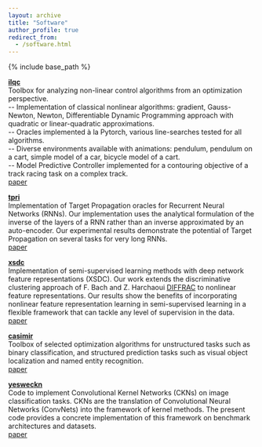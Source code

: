 ```yaml
---
layout: archive
title: "Software"
author_profile: true
redirect_from:
  - /software.html
---
```


{% include base_path %}

[**ilqc**](https://github.com/vroulet/ilqc)  
Toolbox for analyzing non-linear control algorithms from an optimization perspective.  
-- Implementation of classical nonlinear algorithms: gradient, Gauss-Newton, Newton, Differentiable Dynamic Programming approach with quadratic or linear-quadratic approximations.  
-- Oracles implemented à la Pytorch, various line-searches tested for all algorithms.  
-- Diverse environments available with animations: pendulum, pendulum on a cart, simple model of a car, bicycle model of a cart.  
-- Model Predictive Controller implemented for a contouring objective of a track racing task on a complex track.  
[paper](http://proceedings.mlr.press/v97/roulet19a.html)

[**tpri**](https://github.com/vroulet/tpri)  
Implementation of Target Propagation oracles for Recurrent Neural Networks (RNNs). Our implementation uses the analytical formulation of the inverse of the layers of a RNN rather than an inverse approximated by an auto-encoder. Our experimental results demonstrate the potential of Target Propagation on several tasks for very long RNNs.  
[paper](https://arxiv.org/abs/2112.01453)

[**xsdc**](https://github.com/cjones6/xsdc)  
Implementation of semi-supervised learning methods with deep network feature representations (XSDC). Our work extends the discriminative clustering approach of F. Bach and Z. Harchaoui [DIFFRAC](https://papers.nips.cc/paper/2007/hash/22fb0cee7e1f3bde58293de743871417-Abstract.html) to nonlinear feature representations. Our results show the benefits of incorporating nonlinear feature representation learning in semi-supervised learning in a flexible framework that can tackle any level of supervision in the data.  
[paper](https://link.springer.com/article/10.1007/s11222-021-10067-x)

[**casimir**](https://github.com/krishnap25/casimir)  
Toolbox of selected optimization algorithms for unstructured tasks such as binary classification, and structured prediction tasks such as visual object localization and named entity recognition.  
[paper](http://papers.nips.cc/paper/7726-a-smoother-way-to-train-structured-prediction-models)

[**yesweckn**](https://github.com/cjones6/yesweckn)  
Code to implement Convolutional Kernel Networks (CKNs) on image classification tasks. CKNs are the translation of Convolutional Neural Networks (ConvNets) into the framework of kernel methods. The present code provides a concrete implementation of this framework on benchmark architectures and datasets.  
[paper](https://arxiv.org/abs/1903.08131)
